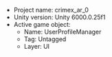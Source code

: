 <!-- UNITY CODE ASSIST INSTRUCTIONS START -->
- Project name: crimex_ar_0
- Unity version: Unity 6000.0.25f1
- Active game object:
  - Name: UserProfileManager
  - Tag: Untagged
  - Layer: UI
<!-- UNITY CODE ASSIST INSTRUCTIONS END -->